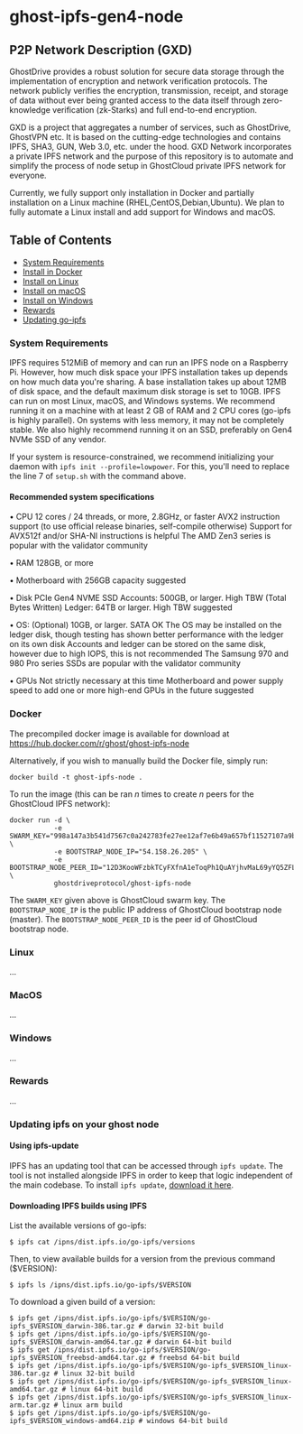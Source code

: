 # ghost-ipfs-gen4-node

## P2P Network Description (GXD)

GhostDrive provides a robust solution for secure data storage through the implementation of encryption and network verification protocols. The network publicly verifies the encryption, transmission, receipt, and storage of data without ever being granted access to the data itself through zero-knowledge verification (zk-Starks) and full end-to-end encryption.

GXD is a project that aggregates a number of services, such as GhostDrive, GhostVPN etc.
It is based on the cutting-edge technologies and contains IPFS, SHA3, GUN, Web 3.0, etc. under the hood.
GXD Network incorporates a private IPFS network and the purpose of this repository is to automate and
simplify the process of node setup in GhostCloud private IPFS network for everyone.

Currently, we fully support only installation in Docker and partially installation on a Linux machine (RHEL,CentOS,Debian,Ubuntu).
We plan to fully automate a Linux install and add support for Windows and macOS. 

## Table of Contents

- [System Requirements](#system-requirements)
- [Install in Docker](#docker)
- [Install on Linux](#linux)
- [Install on macOS](#macos)
- [Install on Windows](#windows)
- [Rewards](#Rewards)
- [Updating go-ipfs](#updating-ipfs-on-your-ghost-node)

### System Requirements

IPFS requires 512MiB of memory and can run an IPFS node on a Raspberry Pi. 
However, how much disk space your IPFS installation takes up depends on how much data you're sharing. 
A base installation takes up about 12MB of disk space, and the default maximum disk storage is set to 10GB.
IPFS can run on most Linux, macOS, and Windows systems. We recommend running it on a machine with at least 2 GB of RAM and 2 CPU cores (go-ipfs is highly parallel). 
On systems with less memory, it may not be completely stable.
We also highly recommend running it on an SSD, preferably on Gen4 NVMe SSD of any vendor.

If your system is resource-constrained, we recommend initializing your daemon with `ipfs init --profile=lowpower`.
For this, you'll need to replace the line 7 of `setup.sh` with the command above.

#### Recommended system specifications

• CPU
    12 cores / 24 threads, or more, 2.8GHz, or faster
    AVX2 instruction support (to use official release binaries, self-compile otherwise)
    Support for AVX512f and/or SHA-NI instructions is helpful
    The AMD Zen3 series is popular with the validator community

• RAM
    128GB, or more

• Motherboard with 256GB capacity suggested

• Disk
    PCIe Gen4 NVME SSD
    Accounts: 500GB, or larger. High TBW (Total Bytes Written)
    Ledger: 64TB or larger. High TBW suggested

• OS: (Optional) 10GB, or larger. SATA OK
    The OS may be installed on the ledger disk, though testing has shown better performance with the ledger on its own disk
    Accounts and ledger can be stored on the same disk, however due to high IOPS, this is not recommended
    The Samsung 970 and 980 Pro series SSDs are popular with the validator community

• GPUs
    Not strictly necessary at this time
    Motherboard and power supply speed to add one or more high-end GPUs in the future suggested

### Docker

The precompiled docker image is available for download at https://hub.docker.com/r/ghost/ghost-ipfs-node

Alternatively, if you wish to manually build the Docker file, simply run:

```
docker build -t ghost-ipfs-node .
```

To run the image (this can be ran *n* times to create *n* peers for the GhostCloud IPFS network):
```
docker run -d \
           -e SWARM_KEY="998a147a3b541d7567c0a242783fe27ee12af7e6b49a657bf11527107a9b5bc5" \
           -e BOOTSTRAP_NODE_IP="54.158.26.205" \
           -e BOOTSTRAP_NODE_PEER_ID="12D3KooWFzbkTCyFXfnA1eToqPh1QuAYjhvMaL69yYQ5ZFLxmZcF" \
           ghostdriveprotocol/ghost-ipfs-node
```

The `SWARM_KEY` given above is GhostCloud swarm key. The `BOOTSTRAP_NODE_IP` is the public IP address
of GhostCloud bootstrap node (master). The `BOOTSTRAP_NODE_PEER_ID` is the peer id of GhostCloud bootstrap node.

### Linux

...

### MacOS

...

### Windows

...

### Rewards

...

### Updating ipfs on your ghost node

#### Using ipfs-update

IPFS has an updating tool that can be accessed through `ipfs update`. The tool is
not installed alongside IPFS in order to keep that logic independent of the main
codebase. To install `ipfs update`, [download it here](https://ipfs.io/ipns/dist.ipfs.io/#ipfs-update).

#### Downloading IPFS builds using IPFS

List the available versions of go-ipfs:

```
$ ipfs cat /ipns/dist.ipfs.io/go-ipfs/versions
```

Then, to view available builds for a version from the previous command ($VERSION):

```
$ ipfs ls /ipns/dist.ipfs.io/go-ipfs/$VERSION
```

To download a given build of a version:

```
$ ipfs get /ipns/dist.ipfs.io/go-ipfs/$VERSION/go-ipfs_$VERSION_darwin-386.tar.gz # darwin 32-bit build
$ ipfs get /ipns/dist.ipfs.io/go-ipfs/$VERSION/go-ipfs_$VERSION_darwin-amd64.tar.gz # darwin 64-bit build
$ ipfs get /ipns/dist.ipfs.io/go-ipfs/$VERSION/go-ipfs_$VERSION_freebsd-amd64.tar.gz # freebsd 64-bit build
$ ipfs get /ipns/dist.ipfs.io/go-ipfs/$VERSION/go-ipfs_$VERSION_linux-386.tar.gz # linux 32-bit build
$ ipfs get /ipns/dist.ipfs.io/go-ipfs/$VERSION/go-ipfs_$VERSION_linux-amd64.tar.gz # linux 64-bit build
$ ipfs get /ipns/dist.ipfs.io/go-ipfs/$VERSION/go-ipfs_$VERSION_linux-arm.tar.gz # linux arm build
$ ipfs get /ipns/dist.ipfs.io/go-ipfs/$VERSION/go-ipfs_$VERSION_windows-amd64.zip # windows 64-bit build
```
